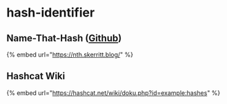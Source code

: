 # hash-identifier

## Name-That-Hash ([Github](https://github.com/HashPals/Name-That-Hash/))

{% embed url="https://nth.skerritt.blog/" %}

## Hashcat Wiki

{% embed url="https://hashcat.net/wiki/doku.php?id=example:hashes" %}
